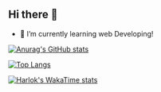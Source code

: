 ## Hi there 👋
- 🌱 I’m currently learning web Developing!

[![Anurag's GitHub stats](https://github-readme-stats.vercel.app/api?username=rdanilomm)](https://github.com/anuraghazra/github-readme-stats)

[![Top Langs](https://github-readme-stats.vercel.app/api/top-langs/?username=rdanilomm&layout=donut)](https://github.com/anuraghazra/github-readme-stats)

[![Harlok's WakaTime stats](https://github-readme-stats.vercel.app/api/wakatime?username=rdanilomm)](https://github.com/anuraghazra/github-readme-stats)

<!--
**RDaniloMM/RDaniloMM** is a ✨ _special_ ✨ repository because its `README.md` (this file) appears on your GitHub profile.

Here are some ideas to get you started:

- 🔭 I’m currently working on ...

- 👯 I’m looking to collaborate on ...
- 🤔 I’m looking for help with ...
- 💬 Ask me about ...
- 📫 How to reach me: ...
- 😄 Pronouns: ...
- ⚡ Fun fact: ...
-->
